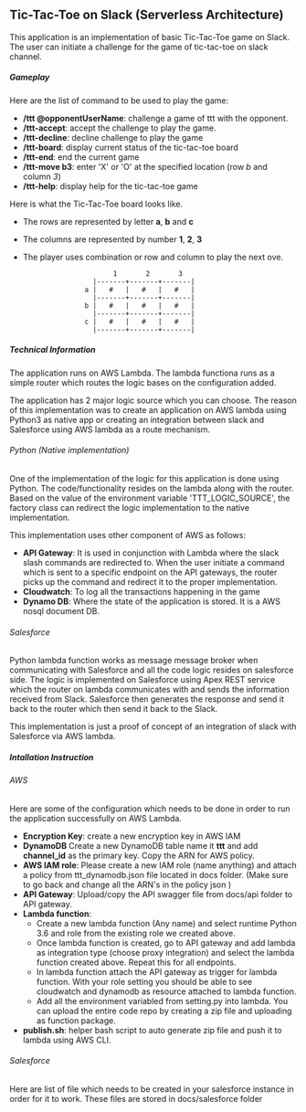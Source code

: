 Tic-Tac-Toe on Slack (Serverless Architecture)
----------------------
This application is an implementation of basic Tic-Tac-Toe game on Slack. The user can initiate a challenge for the game of tic-tac-toe on slack channel.

##### Gameplay
Here are the list of command to be used to play the game:
* **/ttt @opponentUserName**: challenge a game of ttt with the opponent.
* **/ttt-accept**: accept the challenge to play the game.
* **/ttt-decline**: decline challenge to play the game
* **/ttt-board**: display current status of the tic-tac-toe board
* **/ttt-end**: end the current game
* **/ttt-move b3**: enter \'X\' or \'O\' at the specified location (row *b* and column *3*)
* **/ttt-help**: display help for the tic-tac-toe game

Here is what the Tic-Tac-Toe board looks like. 
* The rows are represented by letter **a**, **b** and **c**
* The columns are represented by number **1**, **2**, **3**
* The player uses combination or row and column to play the next ove.

                            1       2       3
                       |-------+-------+-------|
                     a |   #   |   #   |   #   |
                       |-------+-------+-------|
                     b |   #   |   #   |   #   |
                       |-------+-------+-------|
                     c |   #   |   #   |   #   |
                       |-------+-------+-------|
                       
                   

##### Technical Information

The application runs on AWS Lambda. The lambda functiona runs as a simple router which routes the logic bases on the configuration added.

The application has 2 major logic source which you can choose. The reason of this implementation was to create an application on AWS lambda using Python3 as native app or creating an integration between slack and Salesforce using AWS lambda as a route mechanism.
  
###### Python (Native implementation)
One of the implementation of the logic for this application is done using Python. The code/functionality resides on the lambda along with the router. 
Based on the value of the environment variable 'TTT_LOGIC_SOURCE', the factory class can redirect the logic implementation to the native implementation.

This implementation uses other component of AWS as follows:
* **API Gateway**: It is used in conjunction with Lambda where the slack slash commands are redirected to. When the user initiate a command which is sent to a specific endpoint on the API gateways, the router picks up the command and redirect it to the proper implementation.
* **Cloudwatch**: To log all the transactions happening in the game
* **Dynamo DB**: Where the state of the application is stored. It is a AWS nosql document DB.

###### Salesforce
Python lambda function works as message message broker when communicating with Salesforce and all the code logic resides on salesforce side.
The logic is implemented on Salesforce using Apex REST service which the router on lambda communicates with and sends the information received from Slack.
Salesforce then generates the response and send it back to the router which then send it back to the Slack.

This implementation is just a proof of concept of an integration of slack with Salesforce via AWS lambda.

##### Intallation Instruction

###### AWS
Here are some of the configuration which needs to be done in order to run the application successfully on AWS Lambda. 
* **Encryption Key**: create a new encryption key in AWS IAM
* **DynamoDB** Create a new DynamoDB table name it **ttt** and add **channel_id** as the primary key. Copy the ARN for AWS policy.
* **AWS IAM role**: Please create a new IAM role (name anything) and attach a policy from ttt_dynamodb.json file located in docs folder. (Make sure to go back and change all the ARN's in the policy json )
* **API Gateway**: Upload/copy the API swagger file from docs/api folder to API gateway.
* **Lambda function**: 
    * Create a new lambda function (Any name) and select runtime Python 3.6 and role from the existing role we created above. 
    * Once lambda function is created, go to API gateway and add lambda as integration type (choose proxy integration) and select the lambda function created above. Repeat this for all endpoints.
    * In lambda function attach the API gateway as trigger for lambda function. With your role setting you should be able to see cloudwatch and dynamodb as resource attached to lambda function.
    * Add all the environment variabled from setting.py into lambda. You can upload the entire code repo by creating a zip file and uploading as function package.
* **publish.sh**: helper bash script to auto generate zip file and push it to lambda using AWS CLI.
    
###### Salesforce
Here are list of file which needs to be created in your salesforce instance in order for it to work. These files are stored in docs/salesforce folder

